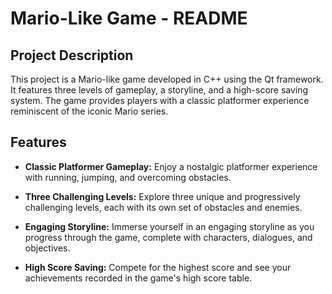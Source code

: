 # Mario-Like Game - README

## Project Description

This project is a Mario-like game developed in C++ using the Qt framework. It features three levels of gameplay, a storyline, and a high-score saving system. The game provides players with a classic platformer experience reminiscent of the iconic Mario series.

## Features

- **Classic Platformer Gameplay:** Enjoy a nostalgic platformer experience with running, jumping, and overcoming obstacles.

- **Three Challenging Levels:** Explore three unique and progressively challenging levels, each with its own set of obstacles and enemies.

- **Engaging Storyline:** Immerse yourself in an engaging storyline as you progress through the game, complete with characters, dialogues, and objectives.

- **High Score Saving:** Compete for the highest score and see your achievements recorded in the game's high score table.

